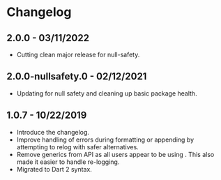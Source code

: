 # Changelog 
## 2.0.0 - 03/11/2022
- Cutting clean major release for null-safety.

## 2.0.0-nullsafety.0 - 02/12/2021
- Updating for null safety and cleaning up basic package health.

## 1.0.7 - 10/22/2019
- Introduce the changelog.
- Improve handling of errors during formatting or appending by attempting to relog with safer alternatives.
- Remove generics from API as all users appear to be using <String>. This also made it easier to handle re-logging.
- Migrated to Dart 2 syntax.

